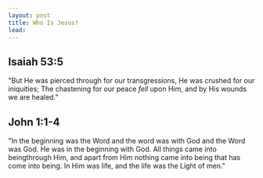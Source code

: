 ```yaml
---
layout: post
title: Who Is Jesus?
lead:
---
```



## Isaiah 53:5
"But He was pierced through for our transgressions, He was crushed for our iniquities; The chastening for our peace *fell* upon Him, and by His wounds we are healed."

## John 1:1-4
"In the beginning was the Word and the word was with God and the Word was God.
He was in the beginning with God.
All things came into beingthrough Him, and apart from Him nothing came into being that has come into being.
In Him was life, and the life was the Light of men."